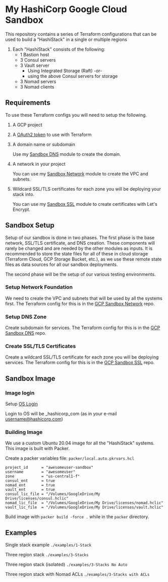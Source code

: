 # My HashiCorp Google Cloud Sandbox

This repository contains a series of Terraform configurations that can be used
to build a "HashiStack" in a single or multiple regions

1. Each "HashiStack" consists of the following:
   - 1 Bastion host
   - 3 Consul servers
   - 3 Vault server
     - Using Integrated Storage (Raft) -or-
     - using the above Consul servers for storage
   - 3 Nomad servers
   - 3 Nomad clients

## Requirements

To use these Terraform configs you will need to setup the following.

1. A GCP project
1. A
   [OAuth2 token](https://jryancanty.medium.com/stop-downloading-google-cloud-service-account-keys-1811d44a97d9)
   to use with Terraform
1. A domain name or subdomain

   Use my [Sandbox DNS](https://github.com/methridge/me-gcp-sandbox-dns) module
   to create the domain.

1. A network in your project

   You can use my
   [Sandbox Network](https://github.com/methridge/me-gcp-sandbox-network) module
   to create the VPC and subnets.

1. Wildcard SSL/TLS certificates for each zone you will be deploying your stack
   into.

   You can use my [Sandbox SSL](https://github.com/methridge/me-gcp-sandbox-ssl)
   module to create certificates with Let's Encrypt.

## Sandbox Setup

Setup of our sandbox is done in two phases. The first phase is the base network,
SSL/TLS certificate, and DNS creation. These components will rarely be changed
and are needed by the other modules as inputs. It is recommended to store the
state files for all of these in cloud storage (Terraform Cloud, GCP Storage
Bucket, etc.), as we use these remote state files as data sources for all our
sandbox deployments.

The second phase will be the setup of our various testing environments.

### Setup Network Foundation

We need to create the VPC and subnets that will be used by all the systems
first. The Terraform config for this is in the
[GCP Sandbox Network](https://github.com/methridge/me-gcp-sandbox-network) repo.

### Setup DNS Zone

Create subdomain for services. The Terraform config for this is in the
[GCP Sandbox DNS](https://github.com/methridge/me-gcp-sandbox-dns) repo.

### Create SSL/TLS Certificates

Create a wildcard SSL/TLS certificate for each zone you will be deploying
services. The Terraform config for this is in the
[GCP Sandbox SSL](https://github.com/methridge/me-gcp-sandbox-ssl) repo.

## Sandbox Image

### Image login

Setup
[OS Login](https://cloud.google.com/compute/docs/instances/managing-instance-access)

Login to OS will be <username>\_hashicorp_com (as in your e-mail
username@hashicorp.com)

### Building Image

We use a custom Ubuntu 20.04 image for all the "HashiStack" systems. This image
is built with Packer.

Create a packer variables file: `packer/local.auto.pkrvars.hcl`

```
project_id      = "awesomeuser-sandbox"
username        = "awesomeuser"
zone            = "us-central1-f"
consul_ent      = true
nomad_ent       = true
vault_ent       = true
consul_lic_file = "/Volumes/GoogleDrive/My Drive/licenses/consul.hclic"
nomad_lic_file  = "/Volumes/GoogleDrive/My Drive/licenses/nomad.hclic"
vault_lic_file  = "/Volumes/GoogleDrive/My Drive/licenses/vault.hclic"
```

Build image with `packer build -force .` while in the `packer` directory.

## Examples

Single stack example `./examples/1-Stack`

Three region stack `./examples/3-Stacks`

Three region stack (isolated) `./examples/3-Stacks No Auto`

Three region stack with Nomad ACLs `./examples/3-Stacks with ACLs`
